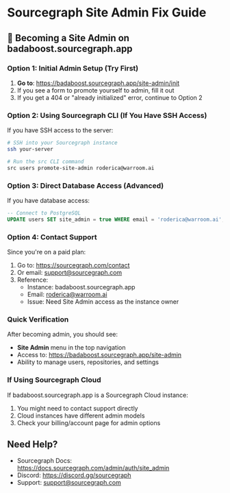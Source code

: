 # Sourcegraph Site Admin Fix Guide

## 🚨 Becoming a Site Admin on badaboost.sourcegraph.app

### Option 1: Initial Admin Setup (Try First)
1. **Go to**: https://badaboost.sourcegraph.app/site-admin/init
2. If you see a form to promote yourself to admin, fill it out
3. If you get a 404 or "already initialized" error, continue to Option 2

### Option 2: Using Sourcegraph CLI (If You Have SSH Access)
If you have SSH access to the server:
```bash
# SSH into your Sourcegraph instance
ssh your-server

# Run the src CLI command
src users promote-site-admin roderica@warroom.ai
```

### Option 3: Direct Database Access (Advanced)
If you have database access:
```sql
-- Connect to PostgreSQL
UPDATE users SET site_admin = true WHERE email = 'roderica@warroom.ai';
```

### Option 4: Contact Support
Since you're on a paid plan:
1. Go to: https://sourcegraph.com/contact
2. Or email: support@sourcegraph.com
3. Reference:
   - Instance: badaboost.sourcegraph.app
   - Email: roderica@warroom.ai
   - Issue: Need Site Admin access as the instance owner

### Quick Verification
After becoming admin, you should see:
- **Site Admin** menu in the top navigation
- Access to: https://badaboost.sourcegraph.app/site-admin
- Ability to manage users, repositories, and settings

### If Using Sourcegraph Cloud
If badaboost.sourcegraph.app is a Sourcegraph Cloud instance:
1. You might need to contact support directly
2. Cloud instances have different admin models
3. Check your billing/account page for admin options

## Need Help?
- Sourcegraph Docs: https://docs.sourcegraph.com/admin/auth/site_admin
- Discord: https://discord.gg/sourcegraph
- Support: support@sourcegraph.com
